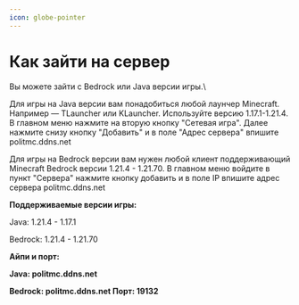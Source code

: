 ```yaml
---
icon: globe-pointer
---
```


# Как зайти на сервер

Вы можете зайти с Bedrock или  Java версии игры.\


Для игры на Java версии вам понадобиться любой лаунчер Minecraft. Например — TLauncher или KLauncher. Используйте версию 1.17.1-1.21.4. В главном меню нажмите на вторую кнопку "Сетевая игра". Далее нажмите снизу кнопку "Добавить" и в поле "Адрес сервера" впишите politmc.ddns.net



Для игры на Bedrock версии вам нужен любой клиент поддерживающий Minecraft Bedrock версии 1.21.4 - 1.21.70. В главном меню войдите в пункт "Сервера" нажмите кнопку добавить и в поле IP впишите адрес сервера politmc.ddns.net



**Поддерживаемые версии игры:**

Java: 1.21.4 - 1.17.1

Bedrock: 1.21.4 - 1.21.70

**Айпи и порт:**

**Java: politmc.ddns.net**

**Bedrock: politmc.ddns.net Порт: 19132**



